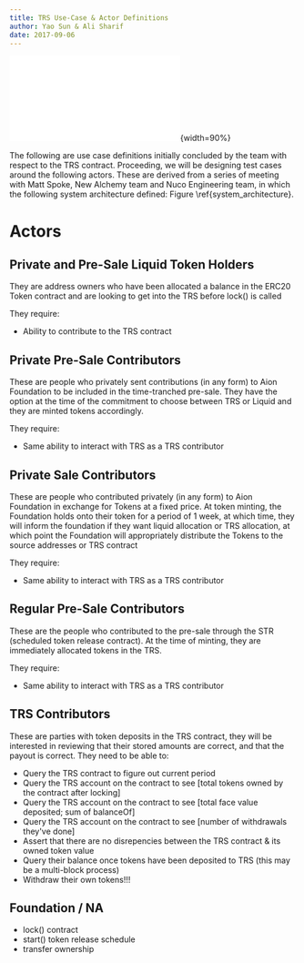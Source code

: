 ```yaml
---
title: TRS Use-Case & Actor Definitions
author: Yao Sun & Ali Sharif
date: 2017-09-06
---
```


![System Interactions Between ICO Contract Suite, TRS Contract, NA Software and Ledger.sol\label{system_architecture}](../diagrams/presale-mechanics_rev.1.pdf){width=90%}

The following are use case definitions initially concluded by the team with respect to the TRS contract. Proceeding, we will be designing test cases around the following actors. These are derived from a series of meeting with Matt Spoke, New Alchemy team and Nuco Engineering team, in which the following system architecture defined: Figure \ref{system_architecture}.

# Actors

## Private and Pre-Sale Liquid Token Holders

They are address owners who have been allocated a balance in the ERC20 Token contract and are looking to get into the TRS before lock() is called

They require: 

* Ability to contribute to the TRS contract 

## Private Pre-Sale Contributors

These are people who privately sent contributions (in any form) to Aion Foundation to be included in the time-tranched pre-sale. They have the option at the time of the commitment to choose between TRS or Liquid and they are minted tokens accordingly. 

They require: 

* Same ability to interact with TRS as a TRS contributor

## Private Sale Contributors

These are people who contributed privately (in any form) to Aion Foundation in exchange for Tokens at a fixed price. At token minting, the Foundation holds onto their token for a period of 1 week, at which time, they will inform the foundation if they want liquid allocation or TRS allocation, at which point the Foundation will appropriately distribute the Tokens to the source addresses or TRS contract

They require: 

* Same ability to interact with TRS as a TRS contributor

## Regular Pre-Sale Contributors

These are the people who contributed to the pre-sale through the STR (scheduled token release contract). At the time of minting, they are immediately allocated tokens in the TRS. 

They require: 

* Same ability to interact with TRS as a TRS contributor

## TRS Contributors

These are parties with token deposits in the TRS contract, they will be interested in reviewing that their stored amounts are correct, and that the payout is correct. They need to be able to:

* Query the TRS contract to figure out current period
* Query the TRS account on the contract to see [total tokens owned by the contract after locking]
* Query the TRS account on the contract to see [total face value deposited; sum of balanceOf]
* Query the TRS account on the contract to see [number of withdrawals they've done]
* Assert that there are no disrepencies between the TRS contract & its owned token value
* Query their balance once tokens have been deposited to TRS (this may be a multi-block process)
* Withdraw their own tokens!!!

## Foundation / NA

* lock() contract
* start() token release schedule 
* transfer ownership











